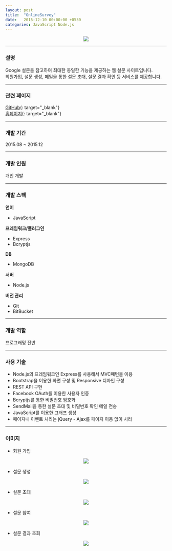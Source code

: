 ```yaml
---
layout: post
title:  "OnlineSurvey"
date:   2015-12-10 00:00:00 +0530
categories: JavaScript Node.js
---
```

  

<center><a href="https://ironkim.github.io/assets/image/project/onlinesurvey/logo.png" target="_blank"><img class="post-img" src="https://ironkim.github.io/assets/image/project/onlinesurvey/logo.png"></a></center>
  

---
### 설명
Google 설문을 참고하여 최대한 동일한 기능을 제공하는 웹 설문 사이트입니다.  
회원가입, 설문 생성, 메일을 통한 설문 초대, 설문 결과 확인 등 서비스를 제공합니다.

---
### 관련 페이지
[GitHub][url-github]{: target="_blank"}  
[홈페이지][url-play]{: target="_blank"}  

---
### 개발 기간
2015.08 ~ 2015.12

---
### 개발 인원
개인 개발

---
### 개발 스팩
**언어**
* JavaScript

**프레임워크/플러그인**
* Express
* Bcryptjs

**DB**
* MongoDB

**서버**
* Node.js

**버전 관리**  
* Git
* BitBucket

---
### 개발 역할
프로그래밍 전반

---
### 사용 기술
* Node.js의 프레임워크인 Express를 사용해서 MVC패턴을 이용 
* Bootstrap을 이용한 화면 구성 및 Responsive 디자인 구성
* REST API 구현
* Facebook OAuth를 이용한 사용자 인증
* Bcryptjs를 통한 비밀번호 암호화
* SendMail을 통한 설문 초대 및 비밀번호 확인 메일 전송
* JavaScript를 이용한 그래프 생성
* 페이지내 이벤트 처리는 jQuery - Ajax를 페이지 이동 없이 처리


---
### 이미지

* 회원 가입
<center><a href="https://ironkim.github.io/assets/image/project/onlinesurvey/signin.png" target="_blank"><img class="post-img" src="https://ironkim.github.io/assets/image/project/onlinesurvey/signin.png"></a></center>

* 설문 생성
<center><a href="https://ironkim.github.io/assets/image/project/onlinesurvey/create.png" target="_blank"><img class="post-img" src="https://ironkim.github.io/assets/image/project/onlinesurvey/create.png"></a></center>

* 설문 초대
<center><a href="https://ironkim.github.io/assets/image/project/onlinesurvey/invite.png" target="_blank"><img class="post-img" src="https://ironkim.github.io/assets/image/project/onlinesurvey/invite.png"></a></center>

* 설문 참여
<center><a href="https://ironkim.github.io/assets/image/project/onlinesurvey/survey.png" target="_blank"><img class="post-img" src="https://ironkim.github.io/assets/image/project/onlinesurvey/survey.png"></a></center>

* 설문 결과 조회
<center><a href="https://ironkim.github.io/assets/image/project/onlinesurvey/result.png" target="_blank"><img class="post-img" src="https://ironkim.github.io/assets/image/project/onlinesurvey/result.png"></a></center>


[url-github]: https://github.com/IronKim/OnlineSurvey
[url-play]: https://glacial-scrubland-6910.herokuapp.com/ 

